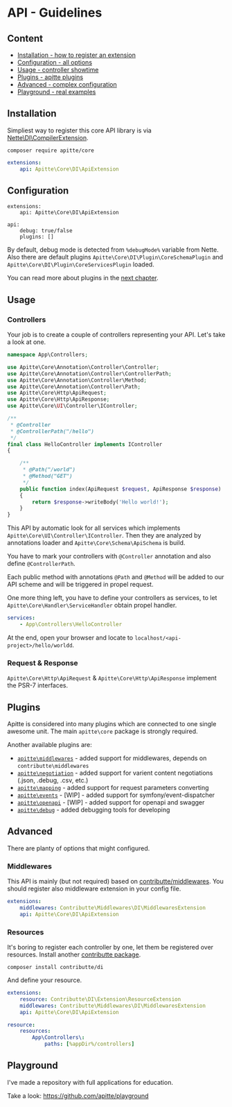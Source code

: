 # API - Guidelines

## Content

- [Installation - how to register an extension](#installation)
- [Configuration - all options](#configuration)
- [Usage - controller showtime](#usage)
- [Plugins - apitte plugins](#plugins)
- [Advanced - complex configuration](#advanced)
- [Playground - real examples](#playground)

## Installation

Simpliest way to register this core API library is via [Nette\DI\CompilerExtension](https://api.nette.org/2.4/Nette.DI.CompilerExtension.html).

```
composer require apitte/core
```

```yaml
extensions:
    api: Apitte\Core\DI\ApiExtension
```

## Configuration

```
extensions:
    api: Apitte\Core\DI\ApiExtension

api:
	debug: true/false
	plugins: []
```

By default, debug mode is detected from `%debugMode%` variable from Nette. Also there are default plugins `Apitte\Core\DI\Plugin\CoreSchemaPlugin` and `Apitte\Core\DI\Plugin\CoreServicesPlugin` loaded.

You can read more about plugins in the [next chapter](#plugins).

## Usage

### Controllers

Your job is to create a couple of controllers representing your API. Let's take a look at one.

```php
namespace App\Controllers;

use Apitte\Core\Annotation\Controller\Controller;
use Apitte\Core\Annotation\Controller\ControllerPath;
use Apitte\Core\Annotation\Controller\Method;
use Apitte\Core\Annotation\Controller\Path;
use Apitte\Core\Http\ApiRequest;
use Apitte\Core\Http\ApiResponse;
use Apitte\Core\UI\Controller\IController;

/**
 * @Controller
 * @ControllerPath("/hello")
 */
final class HelloController implements IController
{

    /**
     * @Path("/world")
     * @Method("GET")
     */
    public function index(ApiRequest $request, ApiResponse $response)
    {
        return $response->writeBody('Hello world!');
    }
}
```

This API by automatic look for all services which implements `Apitte\Core\UI\Controller\IController`. 
Then they are analyzed by annotations loader and `Apitte\Core\Schema\ApiSchema` is build.

You have to mark your controllers with `@Controller` annotation and also define `@ControllerPath`.

Each public method with annotations `@Path` and `@Method` will be added to our API scheme and will be triggered in propel request.

One more thing left, you have to define your controllers as services, to let `Apitte\Core\Handler\ServiceHandler` obtain propel handler. 

```yaml
services:
    - App\Controllers\HelloController
```

At the end, open your browser and locate to `localhost/<api-project>/hello/worldd`.

### Request & Response

`Apitte\Core\Http\ApiRequest` & `Apitte\Core\Http\ApiResponse` implement the PSR-7 interfaces.  

## Plugins

Apitte is considered into many plugins which are connected to one single awesome unit. The main `apitte\core` package is strongly required.

Another available plugins are:

- [`apitte\middlewares`](https://github.com/apitte/middlewares) - added support for middlewares, depends on `contributte\middlewares`
- [`apitte\negotiation`](https://github.com/apitte/negotiation) - added support for varient content negotiations (.json, .debug, .csv, etc.)
- [`apitte\mapping`](https://github.com/apitte/mapping) - added support for request parameters converting
- [`apitte\events`](https://github.com/apitte/events) - [WIP] - added support for symfony/event-dispatcher
- [`apitte\openapi`](https://github.com/apitte/openapi) - [WIP] - added support for openapi and swagger
- [`apitte\debug`](https://github.com/apitte/debug) - added debugging tools for developing

## Advanced

There are planty of options that might configured.

### Middlewares

This API is mainly (but not required) based on [contributte/middlewares](https://github.com/contributte/middlewares). You should register also middleware extension in your config file.

```yaml
extensions:
    middlewares: Contributte\Middlewares\DI\MiddlewaresExtension
    api: Apitte\Core\DI\ApiExtension
```

### Resources

It's boring to register each controller by one, let them be registered over resources. Install another [contributte package](https://github.com/contributte/di).

```
composer install contributte/di
```

And define your resource.

```yaml
extensions:
    resource: Contributte\DI\Extension\ResourceExtension
    middlewares: Contributte\Middlewares\DI\MiddlewaresExtension
    api: Apitte\Core\DI\ApiExtension

resource:
    resources:
        App\Controllers\:
            paths: [%appDir%/controllers]
```

## Playground

I've made a repository with full applications for education.

Take a look: https://github.com/apitte/playground
